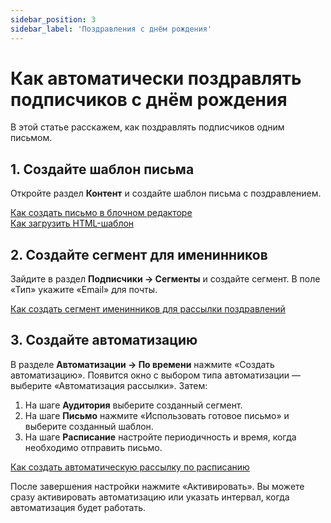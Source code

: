 ```yaml
---
sidebar_position: 3
sidebar_label: 'Поздравления с днём рождения'
---
```


# Как автоматически поздравлять подписчиков с днём рождения

В этой статье расскажем, как поздравлять подписчиков одним письмом.

## 1. Создайте шаблон письма

Откройте раздел **Контент** и создайте шаблон письма с поздравлением.

[Как создать письмо в блочном редакторе](https://docs.sendsay.ru/email-campaigns/create-your-campaign/drag-and-drop-editor)<br/>
[Как загрузить HTML-шаблон](https://docs.sendsay.ru/email-campaigns/create-your-campaign/how-to-upload-html-template)

## 2. Создайте сегмент для именинников

Зайдите в раздел **Подписчики → Сегменты** и создайте сегмент. В поле «Тип» укажите «Email» для почты.

[Как создать сегмент именинников для рассылки поздравлений](https://docs.sendsay.ru/subscribers/lists-and-segments/what-is-segment#сегмент-именинников-для-рассылки-поздравлений)

## 3. Создайте автоматизацию

В разделе **Автоматизации → По времени** нажмите «Создать автоматизацию». Появится окно с выбором типа автоматизации — выберите «Автоматизация рассылки». Затем:

1. На шаге **Аудитория** выберите созданный сегмент.
2. На шаге **Письмо** нажмите «Использовать готовое письмо» и выберите созданный шаблон.
3. На шаге **Расписание** настройте периодичность и время, когда необходимо отправить письмо.

[Как создать автоматическую рассылку по расписанию](https://docs.sendsay.ru/automations/automations-by-time/how-to-create-automation-by-time)

После завершения настройки нажмите «Активировать». Вы можете сразу активировать автоматизацию или указать интервал, когда автоматизация будет работать.
